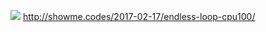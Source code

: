 ![](http://showme.codes/assets/images/2017-2-17-292372-4c451d9ef3b37ab1.png)
http://showme.codes/2017-02-17/endless-loop-cpu100/
